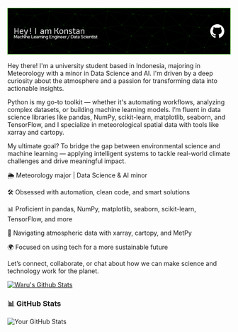 ![Banner](https://raw.githubusercontent.com/KonstanAftop/KonstanAftop/main/github-header-image.png)

Hey there! I'm a university student based in Indonesia, majoring in Meteorology with a minor in Data Science and AI. I'm driven by a deep curiosity about the atmosphere and a passion for transforming data into actionable insights.

Python is my go-to toolkit — whether it's automating workflows, analyzing complex datasets, or building machine learning models. I’m fluent in data science libraries like pandas, NumPy, scikit-learn, matplotlib, seaborn, and TensorFlow, and I specialize in meteorological spatial data with tools like xarray and cartopy.

My ultimate goal? To bridge the gap between environmental science and machine learning — applying intelligent systems to tackle real-world climate challenges and drive meaningful impact.

🌦️ Meteorology major | Data Science & AI minor

🛠️ Obsessed with automation, clean code, and smart solutions

📊 Proficient in pandas, NumPy, matplotlib, seaborn, scikit-learn, TensorFlow, and more

🧭 Navigating atmospheric data with xarray, cartopy, and MetPy

🌍 Focused on using tech for a more sustainable future

Let’s connect, collaborate, or chat about how we can make science and technology work for the planet.

[![Waru's Github Stats](https://github-readme-stats.vercel.app/api?username=KonstanAftop)](https://github.com/anuraghazra/github-readme-stats)
### 📊 GitHub Stats
![Your GitHub Stats](https://github-readme-stats.vercel.app/api?username=KonstanAftop&show_icons=true&theme=radical)
